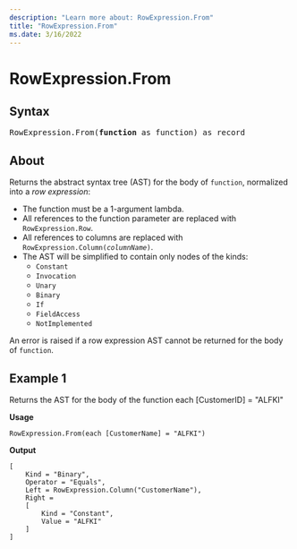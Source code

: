 ```yaml
---
description: "Learn more about: RowExpression.From"
title: "RowExpression.From"
ms.date: 3/16/2022
---
```

# RowExpression.From

## Syntax

<pre>
RowExpression.From(<b>function</b> as function) as record
</pre>  

## About

Returns the abstract syntax tree (AST) for the body of `function`, normalized into a _row expression_:

* The function must be a 1-argument lambda.
* All references to the function parameter are replaced with `RowExpression.Row`.
* All references to columns are replaced with <code>RowExpression.Column(_columnName_)</code>.
* The AST will be simplified to contain only nodes of the kinds:
  * `Constant`
  * `Invocation`
  * `Unary`
  * `Binary`
  * `If`
  * `FieldAccess`
  * `NotImplemented`

An error is raised if a row expression AST cannot be returned for the body of `function`.
  
## Example 1

Returns the AST for the body of the function each [CustomerID] = "ALFKI"

**Usage**
  
```powerquery-m
RowExpression.From(each [CustomerName] = "ALFKI")  
```  

**Output**

```powerquery-m
[
    Kind = "Binary",
    Operator = "Equals",
    Left = RowExpression.Column("CustomerName"),
    Right =
    [
        Kind = "Constant",
        Value = "ALFKI"
    ]
]
```
